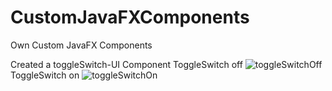 # CustomJavaFXComponents
Own Custom JavaFX Components

Created a toggleSwitch-UI Component
ToggleSwitch off
![toggleSwitchOff](https://user-images.githubusercontent.com/37411005/225295861-5374713f-830b-4f2b-97e4-61f01444b148.PNG)
ToggleSwitch on
![toggleSwitchOn](https://user-images.githubusercontent.com/37411005/225295912-dba22327-7fb6-497d-b320-385de0da9902.PNG)
